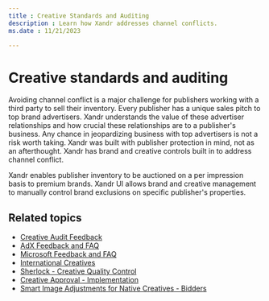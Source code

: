 ```yaml
---
title : Creative Standards and Auditing
description : Learn how Xandr addresses channel conflicts.  
ms.date : 11/21/2023

---
```



# Creative standards and auditing

Avoiding channel conflict is a major challenge for publishers working
with a third party to sell their inventory. Every publisher has a unique
sales pitch to top brand advertisers. Xandr
understands the value of these advertiser relationships and how crucial
these relationships are to a publisher's business. Any chance in
jeopardizing business with top advertisers is not a risk worth taking.
Xandr was built with publisher protection in
mind, not as an afterthought. Xandr has brand
and creative controls built in to address channel conflict.

Xandr enables publisher inventory to be
auctioned on a per impression basis to premium brands.
Xandr UI allows brand and creative management to
manually control brand exclusions on specific publisher's properties.

## Related topics

- [Creative Audit Feedback](creative-audit-feedback.md)
- [AdX Feedback and FAQ](adx-feedback-and-faq.md)
- [Microsoft Feedback and FAQ](microsoft-feedback-and-faq.md)
- [International Creatives](international-creatives.md)
- [Sherlock - Creative Quality Control](sherlock-creative-quality-control.md)
- [Creative Approval - Implementation](creative-approval---implementation.md)
- [Smart Image Adjustments for Native Creatives - Bidders](smart-image-adjustments-for-native-creatives---bidders.md)






